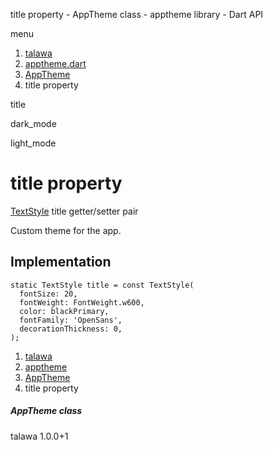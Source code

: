 




title property - AppTheme class - apptheme library - Dart API







menu

1. [talawa](../../index.html)
2. [apptheme.dart](../../apptheme/apptheme-library.html)
3. [AppTheme](../../apptheme/AppTheme-class.html)
4. title property

title


dark\_mode

light\_mode




# title property


[TextStyle](https://api.flutter.dev/flutter/painting/TextStyle-class.html)
title
getter/setter pair

Custom theme for the app.


## Implementation

```
static TextStyle title = const TextStyle(
  fontSize: 20,
  fontWeight: FontWeight.w600,
  color: blackPrimary,
  fontFamily: 'OpenSans',
  decorationThickness: 0,
);
```

 


1. [talawa](../../index.html)
2. [apptheme](../../apptheme/apptheme-library.html)
3. [AppTheme](../../apptheme/AppTheme-class.html)
4. title property

##### AppTheme class





talawa
1.0.0+1






